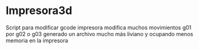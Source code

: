 # Impresora3d
Script para modificar gcode impresora
modifica muchos movimientos g01 por g02 o g03 generado un archivo mucho más liviano y ocupando menos memoria en la impresora
